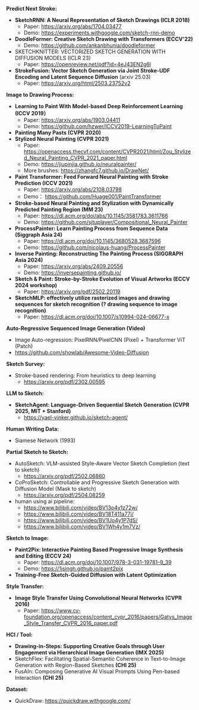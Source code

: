 **Predict Next Stroke:**

- **SketchRNN: A Neural Representation of Sketch Drawings (ICLR 2018)**
    - Paper: https://arxiv.org/abs/1704.03477
    - Demo: https://experiments.withgoogle.com/sketch-rnn-demo
- **DoodleFormer: Creative Sketch Drawing with Transformers (ECCV'22)**
    - Demo: https://github.com/ankanbhunia/doodleformer
- SKETCHKNITTER: VECTORIZED SKETCH GENERATION WITH DIFFUSION MODELS (ICLR 23)
    - Paper: https://openreview.net/pdf?id=4eJ43EN2g6l
- **StrokeFusion: Vector Sketch Generation via Joint Stroke-UDF Encoding and Latent Sequence Diffusion** (arxiv 25.03)
    - Paper: https://arxiv.org/html/2503.23752v2

**Image to Drawing Process:**

- **Learning to Paint With Model-based Deep Reinforcement Learning (ICCV 2019）**
    - Paper: https://arxiv.org/abs/1903.04411
    - Demo: https://github.com/hzwer/ICCV2019-LearningToPaint
- **Painting Many Pasts (CVPR 2020)**
- **Stylized Neural Painting (CVPR 2021)**
    - Paper: https://openaccess.thecvf.com/content/CVPR2021/html/Zou_Stylized_Neural_Painting_CVPR_2021_paper.html
    - Demo: https://jiupinjia.github.io/neuralpainter/
    - More brushes: https://zhangfc7.github.io/DrawNet/
- **Paint Transformer: Feed Forward Neural Painting with Stroke Prediction (ICCV 2021)**
    - Paper: https://arxiv.org/abs/2108.03798
    - Demo： https://github.com/Huage001/PaintTransformer
- **Stroke-based Neural Painting and Stylization with Dynamically Predicted Painting Region (MM 23)**
    - Paper: https://dl.acm.org/doi/abs/10.1145/3581783.3611766
    - Demo: https://github.com/sjtuplayer/Compositional_Neural_Painter
- **ProcessPainter: Learn Painting Process from Sequence Data (Siggraph Asia 24)**
    - Paper: https://dl.acm.org/doi/10.1145/3680528.3687596
    - Demo: https://github.com/nicolaus-huang/ProcessPainter
- **Inverse Painting: Reconstructing The Painting Process (SIGGRAPH Asia 2024)**
    - Paper: https://arxiv.org/abs/2409.20556
    - Demo: https://inversepainting.github.io/
- **Sketch & Paint: Stroke-by-Stroke Evolution of Visual Artworks (ECCV 2024 workshop)**
    - Paper: https://arxiv.org/pdf/2502.20119
- **SketchMLP: effectively utilize rasterized images and drawing sequences for sketch recognition (? drawing sequence to image recognition)**
    - Paper: https://dl.acm.org/doi/10.1007/s10994-024-06677-x

**Auto-Regressive Sequenced Image Generation (Video)**

- Image Auto-regression: PixelRNN/PixelCNN (Pixel) + Transformer ViT (Patch)
- https://github.com/showlab/Awesome-Video-Diffusion

**Sketch Survey:**

- Stroke-based rendering: From heuristics to deep learning
    - https://arxiv.org/pdf/2302.00595

**LLM to Sketch:**

- **SketchAgent: Language-Driven Sequential Sketch Generation (CVPR 2025, MIT + Stanford)**
    - https://yael-vinker.github.io/sketch-agent/

**Human Writing Data:**

- Siamese Network (1993)

**Partial Sketch to Sketch:**

- AutoSketch: VLM-assisted Style-Aware Vector Sketch Completion (text to sketch)
    - https://arxiv.org/pdf/2502.06860
- CoProSketch: Controllable and Progressive Sketch Generation with Diffusion
Model (Mask to sketch)
    - https://arxiv.org/pdf/2504.08259
- human using ai pipeline:
    - https://www.bilibili.com/video/BV13o4y1z72w/
    - https://www.bilibili.com/video/BV18T411a77j/
    - https://www.bilibili.com/video/BV1Uo4y1P7dS/
    - https://www.bilibili.com/video/BV1Wh4y1m7Vz/

**Sketch to Image:**

- **Paint2Pix: Interactive Painting Based Progressive Image Synthesis and Editing (ECCV 24)**
    - Paper: https://dl.acm.org/doi/10.1007/978-3-031-19781-9_39
    - Demo: https://1jsingh.github.io/paint2pix
- **Training-Free Sketch-Guided Diffusion with Latent Optimization**

**Style Transfer:**

- **Image Style Transfer Using Convolutional Neural Networks (CVPR 2016)**
    - Paper: https://www.cv-foundation.org/openaccess/content_cvpr_2016/papers/Gatys_Image_Style_Transfer_CVPR_2016_paper.pdf

**HCI / Tool:**

- **Drawing-in-Steps: Supporting Creative Goals through User Engagement via Hierarchical Image Generation (IMX 2025)**
- SketchFlex: Facilitating Spatial-Semantic Coherence in Text-to-Image Generation with Region-Based Sketches **(CHI 25)**
- FusAIn: Composing Generative AI Visual Prompts Using Pen-based Interaction **(CHI 25)**

**Dataset:**

- QuickDraw: https://quickdraw.withgoogle.com/
